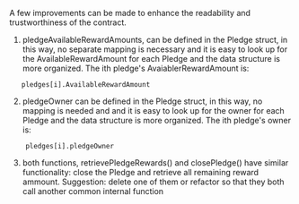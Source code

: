 A few improvements can be made to enhance the readability and trustworthiness of the contract.

1. pledgeAvailableRewardAmounts, can be defined in the Pledge struct, in this way, no separate mapping is necessary and  it is easy to look up for the AvailableRewardAmount for each Pledge and the data structure is more organized. The ith pledge's AvaiablerRewardAmount is:

```
   pledges[i].AvailableRewardAmount

```


2. pledgeOwner can be defined in the Pledge struct, in this way, no mapping is needed and and  it is easy to look up for the owner for each Pledge and the data structure is more organized. The ith pledge's owner is: 
```
    pledges[i].pledgeOwner
```

3. both functions, retrievePledgeRewards() and closePledge() have similar functionality: close the Pledge and retrieve all remaining reward ammount. Suggestion: delete one of them or refactor so that they both call another common internal function



